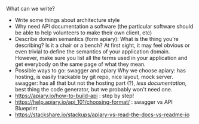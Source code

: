 What can we write?

- Write some things about architecture style
- Why need API documentation a software (the particular software should be able
  to help volunteers to make their own client, etc)
- Describe domain semantics (form apiary):
  What is the thing you’re describing? Is it a chair or a bench? At first sight,
  it may feel obvious or even trivial to define the semantics of your
  application domain. However, make sure you list all the terms used in your
  application and get everybody on the same page of what they mean.
- Possible ways to go: swagger and apiary
  Why we choose apiary: has hosting, is easily trackable by git repo, nice
  layout, mock server.
  swagger: has all that but not the hosting part (?), *less documentation*, best
  thing the code generator, but we probably won't need one.
- https://apiary.io/how-to-build-api : step by step!
- https://help.apiary.io/api_101/choosing-format/ : swagger vs API Blueprint
- https://stackshare.io/stackups/apiary-vs-read-the-docs-vs-readme-io
